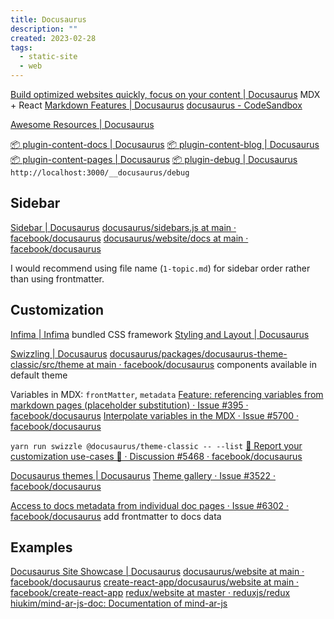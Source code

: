 ```yaml
---
title: Docusaurus
description: ""
created: 2023-02-28
tags:
  - static-site
  - web
---
```


[Build optimized websites quickly, focus on your content | Docusaurus](https://docusaurus.io/) MDX + React
[Markdown Features | Docusaurus](https://docusaurus.io/docs/markdown-features)
[docusaurus - CodeSandbox](https://codesandbox.io/s/docusaurus)

[Awesome Resources | Docusaurus](https://docusaurus.io/community/resources)

[📦 plugin-content-docs | Docusaurus](https://docusaurus.io/docs/api/plugins/@docusaurus/plugin-content-docs)
[📦 plugin-content-blog | Docusaurus](https://docusaurus.io/docs/api/plugins/@docusaurus/plugin-content-blog)
[📦 plugin-content-pages | Docusaurus](https://docusaurus.io/docs/api/plugins/@docusaurus/plugin-content-pages)
[📦 plugin-debug | Docusaurus](https://docusaurus.io/docs/api/plugins/@docusaurus/plugin-debug) `http://localhost:3000/__docusaurus/debug`

## Sidebar

[Sidebar | Docusaurus](https://docusaurus.io/docs/sidebar)
[docusaurus/sidebars.js at main · facebook/docusaurus](https://github.com/facebook/docusaurus/blob/main/website/sidebars.js)
[docusaurus/website/docs at main · facebook/docusaurus](https://github.com/facebook/docusaurus/tree/main/website/docs)

I would recommend using file name (`1-topic.md`) for sidebar order rather than using frontmatter.

## Customization

[Infima | Infima](https://infima.dev/) bundled CSS framework
[Styling and Layout | Docusaurus](https://docusaurus.io/docs/styling-layout)

[Swizzling | Docusaurus](https://docusaurus.io/docs/swizzling)
[docusaurus/packages/docusaurus-theme-classic/src/theme at main · facebook/docusaurus](https://github.com/facebook/docusaurus/tree/main/packages/docusaurus-theme-classic/src/theme) components available in default theme

Variables in MDX: `frontMatter`, `metadata`
[Feature: referencing variables from markdown pages (placeholder substitution) · Issue #395 · facebook/docusaurus](https://github.com/facebook/docusaurus/issues/395)
[Interpolate variables in the MDX · Issue #5700 · facebook/docusaurus](https://github.com/facebook/docusaurus/issues/5700)

`yarn run swizzle @docusaurus/theme-classic -- --list`
[🙏 Report your customization use-cases 🙏 · Discussion #5468 · facebook/docusaurus](https://github.com/facebook/docusaurus/discussions/5468)

[Docusaurus themes | Docusaurus](https://docusaurus.io/docs/api/themes)
[Theme gallery · Issue #3522 · facebook/docusaurus](https://github.com/facebook/docusaurus/issues/3522)

[Access to docs metadata from individual doc pages · Issue #6302 · facebook/docusaurus](https://github.com/facebook/docusaurus/issues/6302) add frontmatter to docs data

## Examples

[Docusaurus Site Showcase | Docusaurus](https://docusaurus.io/showcase)
[docusaurus/website at main · facebook/docusaurus](https://github.com/facebook/docusaurus/tree/main/website)
[create-react-app/docusaurus/website at main · facebook/create-react-app](https://github.com/facebook/create-react-app/tree/main/docusaurus/website)
[redux/website at master · reduxjs/redux](https://github.com/reduxjs/redux/tree/master/website)
[hiukim/mind-ar-js-doc: Documentation of mind-ar-js](https://github.com/hiukim/mind-ar-js-doc)
